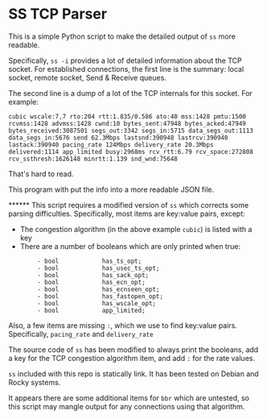 # SS TCP Parser

This is a simple Python script to make the detailed output of `ss` more readable.

Specifically, `ss -i` provides a lot of detailed information about the TCP socket.  For established connections, the first line is the summary: local socket, remote socket, Send & Receive queues.  

The second line is a dump of a lot of the TCP internals for this socket.  For example:
```commandline
cubic wscale:7,7 rto:204 rtt:1.835/0.586 ato:40 mss:1428 pmtu:1500 rcvmss:1428 advmss:1428 cwnd:10 bytes_sent:47948 bytes_acked:47949 bytes_received:3087501 segs_out:3342 segs_in:5715 data_segs_out:1113 data_segs_in:5676 send 62.3Mbps lastsnd:390948 lastrcv:390940 lastack:390940 pacing_rate 124Mbps delivery_rate 20.3Mbps delivered:1114 app_limited busy:2968ms rcv_rtt:6.79 rcv_space:272808 rcv_ssthresh:1626148 minrtt:1.139 snd_wnd:75648
```

That's hard to read.

This program with put the info into a more readable JSON file.

****** This script requires a modified version of `ss` which corrects some parsing difficulties.  Specifically, most items are key:value pairs, except:

 - The congestion algorithm (in the above example `cubic`) is listed with a key
 - There are a number of booleans which are only printed when true:
```
        - bool            has_ts_opt;  
        - bool            has_usec_ts_opt;  
        - bool            has_sack_opt;  
        - bool            has_ecn_opt;  
        - bool            has_ecnseen_opt;  
        - bool            has_fastopen_opt;  
        - bool            has_wscale_opt;  
        - bool            app_limited;
```

Also, a few items are missing `:`, which we use to find key:value pairs.  Specifically, `pacing_rate` and `delivery_rate`

The source code of `ss` has been modified to always print the booleans, add a key for the TCP congestion algorithm item, and add `:` for the rate values.

`ss` included with this repo is statically link.  It has been tested on Debian and Rocky systems.

It appears there are some additional items for `bbr` which are untested, so this script may mangle output for any connections using that algorithm.
